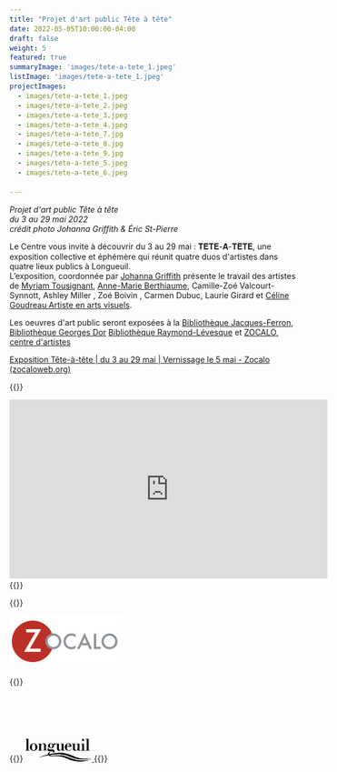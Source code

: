 ```yaml
---
title: "Projet d'art public Tête à tête"
date: 2022-05-05T10:00:00-04:00
draft: false
weight: 5
featured: true
summaryImage: 'images/tete-a-tete_1.jpeg'
listImage: 'images/tete-a-tete_1.jpeg'
projectImages:
  - images/tete-a-tete_1.jpeg
  - images/tete-a-tete_2.jpeg
  - images/tete-a-tete_3.jpeg
  - images/tete-a-tete_4.jpeg
  - images/tete-a-tete_7.jpg
  - images/tete-a-tete_8.jpg
  - images/tete-a-tete_9.jpg
  - images/tete-a-tete_5.jpeg
  - images/tete-a-tete_6.jpeg

---
```

<style>
.logo--cal {
  display: block;
  text-indent: -9999px;
  width: 200px;
  height: 64px;
  background: url(images/cal_logo.svg);
  background-size: 200px 64px;
}
</style>

_Projet d'art public Tête à tête   
du 3 au 29 mai 2022  
crédit photo Johanna Griffith & Éric St-Pierre_

Le Centre vous invite à découvrir du 3 au 29 mai :
𝐓𝐄̂𝐓𝐄-𝐀̀-𝐓𝐄̂𝐓𝐄, une exposition collective et éphémère qui réunit quatre duos d'artistes dans quatre lieux publics à Longueuil.  
L’exposition, coordonnée par [Johanna Griffith](https://www.facebook.com/johanna.griffith.art) présente le travail des artistes de [Myriam Tousignant](https://www.facebook.com/myriam.tousignant.5), [Anne-Marie Berthiaume](https://www.facebook.com/annemarie.berthiaume.9),
Camille-Zoé Valcourt-Synnott, Ashley Miller , Zoé Boivin , Carmen Dubuc, Laurie Girard et [Céline Goudreau Artiste en arts visuels](https://www.facebook.com/C%C3%A9line-Goudreau-Artiste-en-arts-visuels-514761722006733/).

Les oeuvres d'art public seront exposées à la [Bibliothèque Jacques-Ferron](https://www.facebook.com/pages/Biblioth%C3%A8que%20Jacques-Ferron/224492024252198/), [Bibliothèque Georges Dor](https://www.facebook.com/pages/Biblioth%C3%A8que%20Georges%20Dor/159011587459967/) [Bibliothèque Raymond-Lévesque](https://www.facebook.com/pages/Biblioth%C3%A8que%20Raymond-L%C3%A9vesque/196816173664822/) et [ZOCALO, centre d'artistes](https://www.facebook.com/zocalocentredartistes/)

[Exposition Tête-à-tête | du 3 au 29 mai | Vernissage le 5 mai - Zocalo (zocaloweb.org)](https://zocaloweb.org/exposition-tete-a-tete/?fbclid=IwAR3I7ioMM1aLn39bl9yBN7MFb_84pTpme3G1kYUjqJeBQVjUora4_zSa2dQ)

{{<rawhtml>}}
<iframe width="560" height="315" src="https://www.youtube.com/embed/jngevmfQk8E" title="YouTube video player" frameborder="0" allow="accelerometer; autoplay; clipboard-write; encrypted-media; gyroscope; picture-in-picture" allowfullscreen></iframe>
{{</rawhtml>}}

{{<rawhtml>}}
<p>
  <a href="https://zocaloweb.org/">
    <img src="images/logo-zocalo.png" alt="Zocalo" style="max-width: 200px;">
  </a>
</p>
{{</rawhtml>}}

<a class="logo--cal" href="https://www.conseildesartsdelongueuil.ca/" target="blank">Conseil des Arts de Longueuil</a>

{{<rawhtml>}}
<a href="https://longueuil.quebec">
<svg data-v-370c438f="" viewBox="0 0 117 40" width="117" height="40" xmlns="http://www.w3.org/2000/svg"><path d="M22.909 32.717c12.598-4.565 32.5-9.257 42.75-7.899 12.274 1.58 18.78 6.098 26.084 8.373 8.946 2.796 25.211.932 25.211.932a82.986 82.986 0 01-19.886 2.165c-10.373-.364-18.198-4.834-26.623-7.457-13.81-4.329-33.573.663-47.567 3.965l.031-.079zm-17.6-12.78V.016H0V.82h1.872v19.116H0v.805h7.181v-.805H5.31zm10.833-.127a2.89 2.89 0 00.905-1.295 6.486 6.486 0 00.353-1.848c0-.696.077-1.406.077-2.117 0-.711 0-1.406-.077-2.102a6.481 6.481 0 00-.352-1.832 2.89 2.89 0 00-.906-1.295 2.63 2.63 0 00-1.703-.49c-.6-.041-1.197.132-1.688.49a2.89 2.89 0 00-.905 1.295 6.48 6.48 0 00-.369 1.832v4.219c.047.634.187 1.257.415 1.848.178.51.49.959.905 1.295.491.357 1.088.531 1.688.49a2.63 2.63 0 001.703-.49h-.046zm1.044-11.28c.8.33 1.534.813 2.163 1.422a6.32 6.32 0 011.949 4.598 6.48 6.48 0 01-.506 2.543 6.461 6.461 0 01-1.443 2.07 6.854 6.854 0 01-2.163 1.421c-1.737.67-3.65.67-5.386 0a6.856 6.856 0 01-2.164-1.421 6.46 6.46 0 01-1.442-2.07 6.48 6.48 0 01-.507-2.543 6.318 6.318 0 011.95-4.598A6.854 6.854 0 0111.8 8.531a7.02 7.02 0 015.386 0zm19.011 11.407v-7.71a4.215 4.215 0 00-1.013-2.985 3.791 3.791 0 00-1.323-.855 3.706 3.706 0 00-1.546-.236 4.632 4.632 0 00-1.86.288 4.734 4.734 0 00-1.608 1.008 4.296 4.296 0 00-.798 1.043c-.2.363-.322.616-.399.79V8.404h-5.278v.806h1.795v10.727h-1.795v.805h7.043v-.805H27.65V14.17c-.012-.726.081-1.45.277-2.148.15-.569.399-1.103.736-1.58.283-.392.651-.71 1.074-.932.402-.2.843-.302 1.29-.3.235-.012.471.029.69.119.22.09.419.227.583.402.343.447.514 1.011.475 1.58v8.468h-1.734v.805h7.028v-.805l-1.872.158zm9.82-4.503c.266-.086.5-.25.676-.474a2.58 2.58 0 00.43-.995c.108-.567.16-1.144.153-1.722.025-.458.025-.917 0-1.374a2.992 2.992 0 00-.277-1.106 1.687 1.687 0 00-.644-.711 2.172 2.172 0 00-1.166-.269c-.4-.012-.796.08-1.151.269-.28.174-.512.419-.675.71a3.37 3.37 0 00-.322 1.012 7.14 7.14 0 000 1.153c-.016.651.035 1.303.153 1.943.085.39.241.76.46 1.09.18.24.435.407.722.474.291.08.589.116.89.11.3.01.6-.028.89-.11h-.139zm-2.363 6.636a13.246 13.246 0 01-1.826-.19 4.157 4.157 0 01-1.32-.49 3.193 3.193 0 01-1.043-.948 2.6 2.6 0 01-.414-1.532 2.33 2.33 0 010-.521 3.22 3.22 0 01.307-.87c.204-.39.462-.746.767-1.058a6.15 6.15 0 011.397-1.042 6.298 6.298 0 01-.568-.474 3.537 3.537 0 01-1.028-1.47 3.018 3.018 0 01-.184-1.105 3.917 3.917 0 01.368-1.675c.26-.54.632-1.014 1.09-1.39a4.895 4.895 0 011.718-.932 6.812 6.812 0 012.27-.348 5.264 5.264 0 012.164.395 7.32 7.32 0 011.535.932 7.948 7.948 0 011.365-1.027 2.905 2.905 0 011.535-.331c.44-.03.874.116 1.212.41.234.286.35.655.322 1.027a1.25 1.25 0 01-.322.9c-.247.23-.573.35-.905.332-.216.004-.43-.039-.63-.126a.785.785 0 01-.352-.269.815.815 0 01-.17-.347v-.3a1.067 1.067 0 000-.237c0-.142-.091-.206-.306-.206a.677.677 0 00-.384.127 5.443 5.443 0 00-.629.553c.138.19.277.363.43.616.296.55.436 1.174.399 1.8-.003.489-.097.971-.276 1.423a3.29 3.29 0 01-.86 1.28 4.35 4.35 0 01-1.534.947 6.72 6.72 0 01-2.348.348 7.464 7.464 0 01-1.98-.221 14.647 14.647 0 01-1.426-.459c-.398.21-.728.534-.951.932a2.091 2.091 0 00-.139.711c-.013.212.032.424.13.61.098.188.244.343.423.449.47.262 1.001.382 1.534.347h3.07c.68 0 1.359.075 2.025.222a4.834 4.834 0 011.688.726c2.853 1.99 1.227 4.17-.277 4.866a8.997 8.997 0 01-2.04.537c.287-.107.56-.25.813-.426.466-.3.767-.81.813-1.375 0-.49-.721-1.28-2.44-1.216l-3.023.095zm23.477-2.133V8.404h-5.248v.806h1.842v6.888c.005.471-.063.94-.2 1.39-.128.421-.325.816-.583 1.17-.246.32-.554.583-.905.773-.35.204-.748.308-1.151.3a1.495 1.495 0 01-.87-.12 1.548 1.548 0 01-.664-.59 3.239 3.239 0 01-.338-1.69V8.403h-5.31v.806h1.873v7.899a3.736 3.736 0 00.185 1.606c.178.514.466.98.843 1.364.863.64 1.915.953 2.977.885.423-.007.845-.06 1.258-.158.42-.11.827-.269 1.212-.474.37-.223.71-.494 1.013-.806.292-.318.517-.694.66-1.106v2.307h5.217v-.774l-1.81-.016zm10.342-8.594v-.711a2.865 2.865 0 00-.2-.853 1.81 1.81 0 00-.536-.711 1.681 1.681 0 00-1.044-.285 2.194 2.194 0 00-1.442.427c-.339.28-.603.644-.767 1.058-.167.452-.27.925-.307 1.406 0 .506-.092.98-.108 1.438h4.435l-.03-1.77zm-4.434 3.444c0 .652.03 1.3.092 1.943.04.613.192 1.213.445 1.77.232.522.598.97 1.059 1.295.583.37 1.264.546 1.948.505a3.948 3.948 0 001.872-.395c.474-.252.9-.59 1.258-.995.295-.299.539-.646.722-1.027.088-.179.165-.363.23-.553l.43.142a4.82 4.82 0 01-.476 1.17 3.926 3.926 0 01-.92 1.137 5.07 5.07 0 01-1.443.9 5.544 5.544 0 01-2.102.348 7.889 7.889 0 01-2.701-.443 6.416 6.416 0 01-2.194-1.295A5.67 5.67 0 0169.8 17.33a6.612 6.612 0 01-.537-2.764 6.088 6.088 0 01.506-2.418 6.33 6.33 0 011.381-2.085 7.245 7.245 0 012.118-1.517 5.99 5.99 0 012.547-.552c.661.004 1.318.11 1.949.315a5.035 5.035 0 011.764.98c.517.48.93 1.066 1.213 1.722.353.93.525 1.924.506 2.923h-8.21v.853zm22.188 5.15V8.404h-5.264v.806h1.842v6.888c0 .472-.072.941-.215 1.39-.122.424-.32.82-.583 1.17-.241.318-.544.582-.89.773a2.264 2.264 0 01-1.166.3 1.495 1.495 0 01-.87-.12 1.548 1.548 0 01-.665-.59 3.353 3.353 0 01-.337-1.69V8.403h-5.31v.806h1.873v7.899c-.053.542.011 1.09.19 1.604.177.514.463.98.838 1.366a4.509 4.509 0 002.992.885c.418-.008.835-.061 1.243-.158.42-.108.828-.269 1.212-.474a4.268 4.268 0 001.013-.806c.297-.316.527-.693.675-1.106v2.307h5.217v-.774l-1.796-.016zm8.071 0V8.388h-5.31v.806h1.873v10.743h-1.873v.805h7.151v-.805h-1.841zM100.152.584a1.92 1.92 0 012.479-.239c.376.262.653.65.783 1.097.131.448.106.928-.069 1.36a2 2 0 01-.89 1.006c-.401.219-.863.289-1.308.197a1.953 1.953 0 01-1.133-.701 2.058 2.058 0 01-.445-1.282 2.026 2.026 0 01.148-.78c.1-.248.248-.471.435-.658zm11.201 19.353V.016h-5.293V.82h1.872v19.116h-1.872v.805h7.165v-.805h-1.872z"></path><path d="M47.184 29.7c8.147-1.074 16.234-1.232 22.817.837 2.378.743 4.603 1.58 7.104 2.544 6.046 2.322 12.275 4.739 19.947 4.992A85.42 85.42 0 00117 36.035c-7.803 2.364-14.883 4.232-23.998 3.934-15.912-.522-22.188-8.326-34.755-9.353a52.618 52.618 0 00-10.94.237c-5.018.474-7.826-1.911-7.78-4.139.046-2.227 2.133-3.76 4.833-3.95a3.574 3.574 0 00-1.696 1.644 3.729 3.729 0 00-.332 2.373 3.657 3.657 0 001.176 2.07 3.472 3.472 0 002.172.865c.476.047.951.047 1.427 0"></path></svg>
</a>
{{</rawhtml>}}